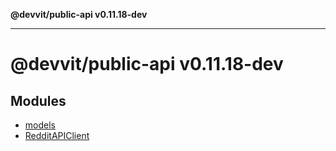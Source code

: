 **@devvit/public-api v0.11.18-dev**

---

# @devvit/public-api v0.11.18-dev

## Modules

- [models](models/README.md)
- [RedditAPIClient](RedditAPIClient/README.md)

